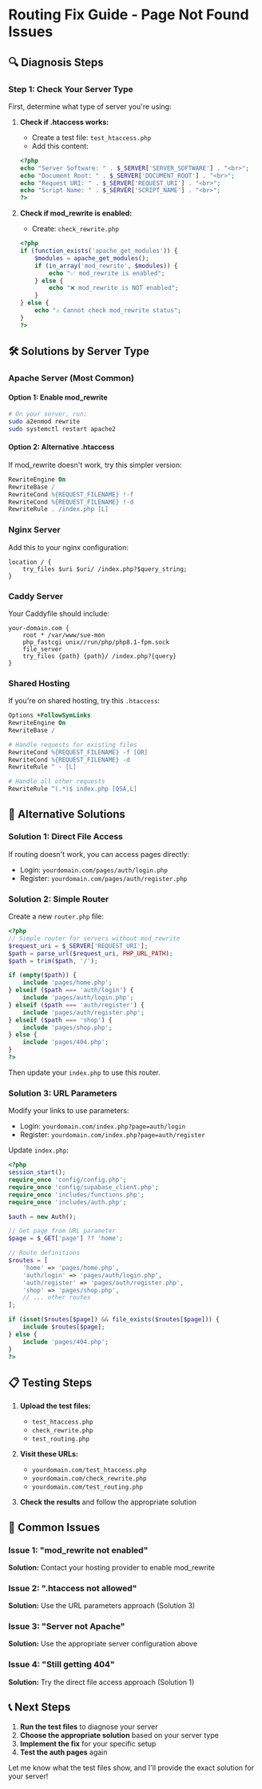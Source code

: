 # Routing Fix Guide - Page Not Found Issues

## 🔍 **Diagnosis Steps**

### Step 1: Check Your Server Type
First, determine what type of server you're using:

1. **Check if .htaccess works:**
   - Create a test file: `test_htaccess.php`
   - Add this content:
   ```php
   <?php
   echo "Server Software: " . $_SERVER['SERVER_SOFTWARE'] . "<br>";
   echo "Document Root: " . $_SERVER['DOCUMENT_ROOT'] . "<br>";
   echo "Request URI: " . $_SERVER['REQUEST_URI'] . "<br>";
   echo "Script Name: " . $_SERVER['SCRIPT_NAME'] . "<br>";
   ?>
   ```

2. **Check if mod_rewrite is enabled:**
   - Create: `check_rewrite.php`
   ```php
   <?php
   if (function_exists('apache_get_modules')) {
       $modules = apache_get_modules();
       if (in_array('mod_rewrite', $modules)) {
           echo "✅ mod_rewrite is enabled";
       } else {
           echo "❌ mod_rewrite is NOT enabled";
       }
   } else {
       echo "⚠️ Cannot check mod_rewrite status";
   }
   ?>
   ```

## 🛠️ **Solutions by Server Type**

### **Apache Server (Most Common)**

#### Option 1: Enable mod_rewrite
```bash
# On your server, run:
sudo a2enmod rewrite
sudo systemctl restart apache2
```

#### Option 2: Alternative .htaccess
If mod_rewrite doesn't work, try this simpler version:
```apache
RewriteEngine On
RewriteBase /
RewriteCond %{REQUEST_FILENAME} !-f
RewriteCond %{REQUEST_FILENAME} !-d
RewriteRule . /index.php [L]
```

### **Nginx Server**

Add this to your nginx configuration:
```nginx
location / {
    try_files $uri $uri/ /index.php?$query_string;
}
```

### **Caddy Server**

Your Caddyfile should include:
```
your-domain.com {
    root * /var/www/sue-mon
    php_fastcgi unix//run/php/php8.1-fpm.sock
    file_server
    try_files {path} {path}/ /index.php?{query}
}
```

### **Shared Hosting**

If you're on shared hosting, try this `.htaccess`:
```apache
Options +FollowSymLinks
RewriteEngine On
RewriteBase /

# Handle requests for existing files
RewriteCond %{REQUEST_FILENAME} -f [OR]
RewriteCond %{REQUEST_FILENAME} -d
RewriteRule ^ - [L]

# Handle all other requests
RewriteRule ^(.*)$ index.php [QSA,L]
```

## 🔧 **Alternative Solutions**

### **Solution 1: Direct File Access**
If routing doesn't work, you can access pages directly:
- Login: `yourdomain.com/pages/auth/login.php`
- Register: `yourdomain.com/pages/auth/register.php`

### **Solution 2: Simple Router**
Create a new `router.php` file:
```php
<?php
// Simple router for servers without mod_rewrite
$request_uri = $_SERVER['REQUEST_URI'];
$path = parse_url($request_uri, PHP_URL_PATH);
$path = trim($path, '/');

if (empty($path)) {
    include 'pages/home.php';
} elseif ($path === 'auth/login') {
    include 'pages/auth/login.php';
} elseif ($path === 'auth/register') {
    include 'pages/auth/register.php';
} elseif ($path === 'shop') {
    include 'pages/shop.php';
} else {
    include 'pages/404.php';
}
?>
```

Then update your `index.php` to use this router.

### **Solution 3: URL Parameters**
Modify your links to use parameters:
- Login: `yourdomain.com/index.php?page=auth/login`
- Register: `yourdomain.com/index.php?page=auth/register`

Update `index.php`:
```php
<?php
session_start();
require_once 'config/config.php';
require_once 'config/supabase_client.php';
require_once 'includes/functions.php';
require_once 'includes/auth.php';

$auth = new Auth();

// Get page from URL parameter
$page = $_GET['page'] ?? 'home';

// Route definitions
$routes = [
    'home' => 'pages/home.php',
    'auth/login' => 'pages/auth/login.php',
    'auth/register' => 'pages/auth/register.php',
    'shop' => 'pages/shop.php',
    // ... other routes
];

if (isset($routes[$page]) && file_exists($routes[$page])) {
    include $routes[$page];
} else {
    include 'pages/404.php';
}
?>
```

## 📋 **Testing Steps**

1. **Upload the test files:**
   - `test_htaccess.php`
   - `check_rewrite.php`
   - `test_routing.php`

2. **Visit these URLs:**
   - `yourdomain.com/test_htaccess.php`
   - `yourdomain.com/check_rewrite.php`
   - `yourdomain.com/test_routing.php`

3. **Check the results** and follow the appropriate solution

## 🚨 **Common Issues**

### **Issue 1: "mod_rewrite not enabled"**
**Solution:** Contact your hosting provider to enable mod_rewrite

### **Issue 2: ".htaccess not allowed"**
**Solution:** Use the URL parameters approach (Solution 3)

### **Issue 3: "Server not Apache"**
**Solution:** Use the appropriate server configuration above

### **Issue 4: "Still getting 404"**
**Solution:** Try the direct file access approach (Solution 1)

## 📞 **Next Steps**

1. **Run the test files** to diagnose your server
2. **Choose the appropriate solution** based on your server type
3. **Implement the fix** for your specific setup
4. **Test the auth pages** again

Let me know what the test files show, and I'll provide the exact solution for your server! 